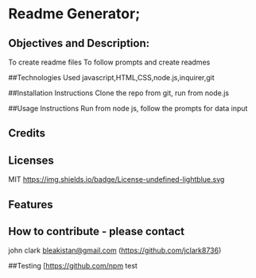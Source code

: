 # Readme Generator;
  ## Objectives and Description:
  To create readme files
  To follow prompts and create readmes
  

  ##Technologies Used
  javascript,HTML,CSS,node.js,inquirer,git
  

  ##Installation Instructions
  Clone the repo from git, run from node.js

  ##Usage Instructions
  Run from node js, follow the prompts for data input

  ## Credits
  

  ## Licenses
  MIT
  https://img.shields.io/badge/License-undefined-lightblue.svg
  ## Features
  

  ## How to contribute - please contact
  john clark bleakistan@gmail.com (https://github.com/jclark8736)

  ##Testing
  [https://github.com/npm test

